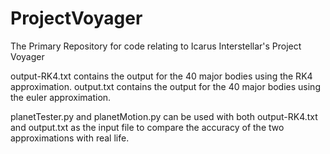 ProjectVoyager
==============

The Primary Repository for code relating to Icarus Interstellar's Project Voyager

output-RK4.txt contains the output for the 40 major bodies using the RK4 approximation.
output.txt contains the output for the 40 major bodies using the euler approximation.

planetTester.py and planetMotion.py can be used with both output-RK4.txt and output.txt as the input file to compare the accuracy of the two approximations with real life. 